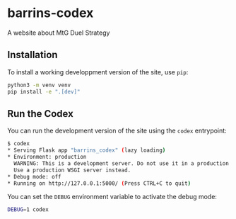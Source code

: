 # barrins-codex
A website about MtG Duel Strategy

## Installation

To install a working developpment version of the site, use `pip`:

```bash
python3 -m venv venv
pip install -e ".[dev]"
```

## Run the Codex

You can run the development version of the site using the `codex` entrypoint:

```bash
$ codex
* Serving Flask app "barrins_codex" (lazy loading)
* Environment: production
  WARNING: This is a development server. Do not use it in a production deployment.
  Use a production WSGI server instead.
* Debug mode: off
* Running on http://127.0.0.1:5000/ (Press CTRL+C to quit)
```

You can set the `DEBUG` environment variable to activate the debug mode:

```bash
DEBUG=1 codex
```
